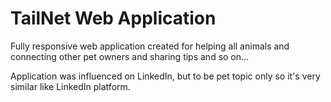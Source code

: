 # TailNet Web Application

Fully responsive web application created for helping all animals and connecting other pet owners and sharing tips and so on...

Application was influenced on LinkedIn, but to be pet topic only so it's very similar like LinkedIn platform.
